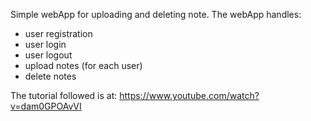 Simple webApp for uploading and deleting note. The webApp handles:
* user registration
* user login
* user logout
* upload notes (for each user)
* delete notes

The tutorial followed is at: https://www.youtube.com/watch?v=dam0GPOAvVI

